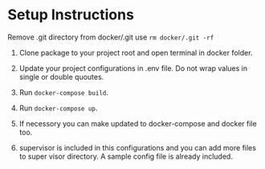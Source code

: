 # Setup Instructions

Remove .git directory from docker/.git use `rm docker/.git -rf`

1. Clone package to your project root and open terminal in docker folder.

2. Update your project configurations in .env file. Do not wrap values in single or double quoutes. 

3. Run `docker-compose build`.

4. Run `docker-compose up`.

5. If necessory you can make updated to docker-compose and docker file too.

6. supervisor is included in this configurations and you can add more files to super visor directory. A sample config file is already included.
